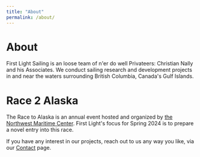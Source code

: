 ```yaml
---
title: "About"
permalink: /about/
---
```

# About

First Light Sailing is an loose team of n'er do well Privateers: Christian Nally and his Associates. We 
conduct sailing research and development projects in and near the waters surrounding British Columbia, 
Canada's Gulf Islands.

# Race 2 Alaska

The Race to Alaska is an annual event hosted and organized by <a href="https://nwmaritime.org/" 
target="_blank">the Northwest Maritime Center</a>. First Light's focus for Spring 2024 is to prepare a novel 
entry into this race.

If you have any interest in our projects, reach out to us any way you like, via our [Contact](/contact) page.
